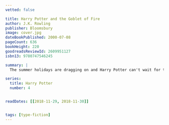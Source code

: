 ```yaml
---
vetted: false

title: Harry Potter and the Goblet of Fire
author: J.K. Rowling
publisher: Bloomsbury
image: cover.jpg
dateBookPublished: 2000-07-08
pageCount: 636
bookHeight: 220
goodreadsReviewId: 2609951127
isbn13: 9780747546245

summary: |
  The summer holidays are dragging on and Harry Potter can't wait for the start of the school year. It is his fourth year at Hogwarts School of Witchcraft and Wizardry and there are spells to be learnt and (unluckily) Potions and Divination lessons to be attended. But Harry can't know that the atmosphere is darkening around him, and his worst enemy is preparing a fate that it seems will be inescapable …With characteristic wit, fast-paced humour and marvellous emotional depth, J.K. Rowling has proved herself yet again to be a master story-teller.

series:
  title: Harry Potter
  number: 4


readDates: [[2018-11-29, 2018-11-30]]


tags: [type-fiction]
---
```

